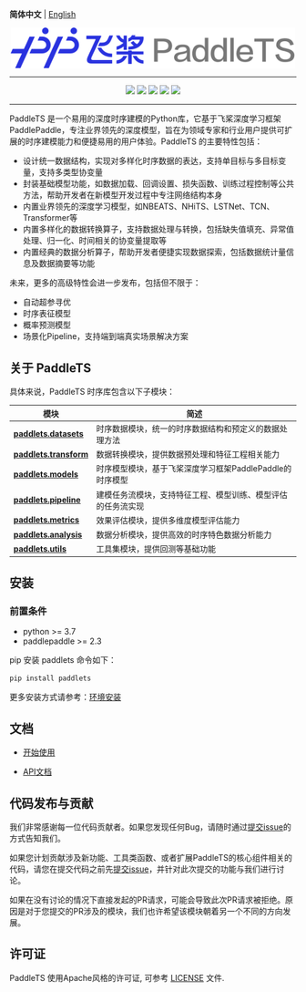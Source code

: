 **简体中文** | [English](./README_en.md)

<p align="center">
  <img src="docs/static/images/logo/paddlets-readme-logo.png" align="middle"  width="500">
<p>

------------------------------------------------------------------------------------------

<p align="center">
  <a href="https://github.com/PaddlePaddle/PaddleTS/graphs/contributors"><img src="https://img.shields.io/github/contributors/PaddlePaddle/PaddleTS?color=9ea"></a>
  <a href=""><img src="https://img.shields.io/badge/python-3.7+-aff.svg"></a>
  <a href=""><img src="https://img.shields.io/badge/paddlepaddle-2.3.0+-aff.svg"></a>
  <a href="https://github.com/PaddlePaddle/PaddleTS/commits"><img src="https://img.shields.io/github/commit-activity/m/PaddlePaddle/PaddleTS?color=3af"></a>
  <a href="https://github.com/PaddlePaddle/PaddleTS/issues"><img src="https://img.shields.io/github/issues/PaddlePaddle/PaddleTS?color=9cc"></a>
</p>

--------------------------------------------------------------------------------

PaddleTS 是一个易用的深度时序建模的Python库，它基于飞桨深度学习框架PaddlePaddle，专注业界领先的深度模型，旨在为领域专家和行业用户提供可扩展的时序建模能力和便捷易用的用户体验。PaddleTS 的主要特性包括：

* 设计统一数据结构，实现对多样化时序数据的表达，支持单目标与多目标变量，支持多类型协变量
* 封装基础模型功能，如数据加载、回调设置、损失函数、训练过程控制等公共方法，帮助开发者在新模型开发过程中专注网络结构本身
* 内置业界领先的深度学习模型，如NBEATS、NHiTS、LSTNet、TCN、Transformer等
* 内置多样化的数据转换算子，支持数据处理与转换，包括缺失值填充、异常值处理、归一化、时间相关的协变量提取等
* 内置经典的数据分析算子，帮助开发者便捷实现数据探索，包括数据统计量信息及数据摘要等功能

未来，更多的高级特性会进一步发布，包括但不限于：
* 自动超参寻优
* 时序表征模型
* 概率预测模型
* 场景化Pipeline，支持端到端真实场景解决方案


## 关于 PaddleTS


具体来说，PaddleTS 时序库包含以下子模块：

| 模块                                                                                                            | 简述                                              |
|---------------------------------------------------------------------------------------------------------------|-------------------------------------------------|
| [**paddlets.datasets**](https://paddlets.readthedocs.io/zh_CN/latest/source/modules/datasets/overview.html)   | 时序数据模块，统一的时序数据结构和预定义的数据处理方法           |
| [**paddlets.transform**](https://paddlets.readthedocs.io/zh_CN/latest/source/modules/transform/overview.html) | 数据转换模块，提供数据预处理和特征工程相关能力 |
| [**paddlets.models**](https://paddlets.readthedocs.io/zh_CN/latest/source/modules/models/overview.html)       | 时序模型模块，基于飞桨深度学习框架PaddlePaddle的时序模型     |
| [**paddlets.pipeline**](https://paddlets.readthedocs.io/zh_CN/latest/source/modules/pipeline/overview.html)   | 建模任务流模块，支持特征工程、模型训练、模型评估的任务流实现    |
| [**paddlets.metrics**](https://paddlets.readthedocs.io/zh_CN/latest/source/modules/metrics/overview.html)     | 效果评估模块，提供多维度模型评估能力                         |
| [**paddlets.analysis**](https://paddlets.readthedocs.io/zh_CN/latest/source/modules/analysis/overview.html)   | 数据分析模块，提供高效的时序特色数据分析能力                      |
| [**paddlets.utils**](https://paddlets.readthedocs.io/zh_CN/latest/source/modules/backtest/overview.html)      | 工具集模块，提供回测等基础功能                           |


## 安装

### 前置条件

* python >= 3.7
* paddlepaddle >= 2.3

pip 安装 paddlets 命令如下：
```bash
pip install paddlets
```

更多安装方式请参考：[环境安装](https://paddlets.readthedocs.io/zh_CN/latest/source/installation/overview.html)


## 文档

* [开始使用](https://paddlets.readthedocs.io/zh_CN/latest/source/get_started/get_started.html)

* [API文档](https://paddlets.readthedocs.io/zh_CN/latest/source/api/paddlets.analysis.html)


## 代码发布与贡献

我们非常感谢每一位代码贡献者。如果您发现任何Bug，请随时通过[提交issue](https://github.com/PaddlePaddle/PaddleTS/issues)的方式告知我们。

如果您计划贡献涉及新功能、工具类函数、或者扩展PaddleTS的核心组件相关的代码，请您在提交代码之前先[提交issue](https://github.com/PaddlePaddle/PaddleTS/issues)，并针对此次提交的功能与我们进行讨论。

如果在没有讨论的情况下直接发起的PR请求，可能会导致此次PR请求被拒绝。原因是对于您提交的PR涉及的模块，我们也许希望该模块朝着另一个不同的方向发展。


## 许可证
PaddleTS 使用Apache风格的许可证, 可参考 [LICENSE](LICENSE) 文件.
